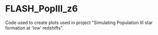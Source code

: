 # FLASH_PopIII_z6
Code used to create plots used in project "Simulating Population III star formation at 'low' redshifts".
